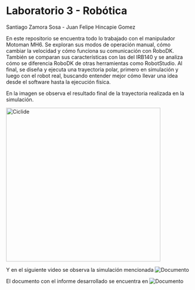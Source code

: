 # Laboratorio 3 - Robótica
Santiago Zamora Sosa - Juan Felipe Hincapie Gomez

En este repositorio se encuentra todo lo trabajado con el manipulador Motoman MH6. Se exploran sus modos de operación manual, cómo cambiar la velocidad y cómo funciona su comunicación con RoboDK. También se comparan sus características con las del IRB140 y se analiza cómo se diferencia RoboDK de otras herramientas como RobotStudio. Al final, se diseña y ejecuta una trayectoria polar, primero en simulación y luego con el robot real, buscando entender mejor cómo llevar una idea desde el software hasta la ejecución física.

En la imagen se observa el resultado final de la trayectoria realizada en la simulación.


<img src="https://github.com/user-attachments/assets/ff7c4623-a5e9-4e52-9566-5f44ba3ceb00" alt="Ciclide" width="420"/>

Y en el siguiente video se observa la simulación mencionada ![Documento](https://github.com/Juanfe710/Laboratorio_3/tree/main/Video)

El documento con el informe desarrollado se encuentra en 
![Documento](https://github.com/Juanfe710/Laboratorio_3/tree/main/Documento)

